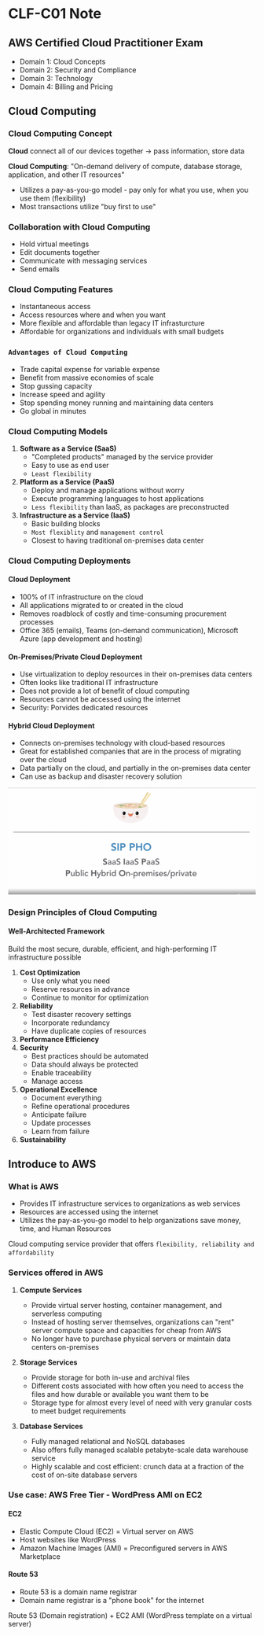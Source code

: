 # CLF-C01 Note

## AWS Certified Cloud Practitioner Exam

- Domain 1: Cloud Concepts
- Domain 2: Security and Compliance
- Domain 3: Technology
- Domain 4: Billing and Pricing

## Cloud Computing

### Cloud Computing Concept

**Cloud** connect all of our devices together -> pass information, store data

**Cloud Computing**: "On-demand delivery of compute, database storage, application, and other IT resources"

- Utilizes a pay-as-you-go model - pay only for what you use, when you use them (flexibility)
- Most transactions utilize "buy first to use"

### Collaboration with Cloud Computing

- Hold virtual meetings
- Edit documents together
- Communicate with messaging services
- Send emails

### Cloud Computing Features

- Instantaneous access
- Access resources where and when you want
- More flexible and affordable than legacy IT infrasturcture
- Affordable for organizations and individuals with small budgets

### `Advantages of Cloud Computing`

- Trade capital expense for variable expense
- Benefit from massive economies of scale
- Stop gussing capacity
- Increase speed and agility
- Stop spending money running and maintaining data centers
- Go global in minutes

### Cloud Computing Models

1. **Software as a Service (SaaS)**
   - "Completed products" managed by the service provider
   - Easy to use as end user
   - `Least flexibility`
2. **Platform as a Service (PaaS)**
   - Deploy and manage applications without worry
   - Execute programming languages to host applications
   - `Less flexibility` than IaaS, as packages are preconstructed
3. **Infrastructure as a Service (IaaS)**
   - Basic building blocks
   - `Most flexiblity` and `management control`
   - Closest to having traditional on-premises data center

### Cloud Computing Deployments

#### Cloud Deployment

- 100% of IT infrastructure on the cloud
- All applications migrated to or created in the cloud
- Removes roadblock of costly and time-consuming procurement processes
- Office 365 (emails), Teams (on-demand communication), Microsoft Azure (app development and hosting)

#### On-Premises/Private Cloud Deployment

- Use virtualization to deploy resources in their on-premises data centers
- Often looks like traditional IT infrastructure
- Does not provide a lot of benefit of cloud computing
- Resources cannot be accessed using the internet
- Security: Porvides dedicated resources

#### Hybrid Cloud Deployment

- Connects on-premises technology with cloud-based resources
- Great for established companies that are in the process of migrating over the cloud
- Data partially on the cloud, and partially in the on-premises data center
- Can use as backup and disaster recovery solution

![pic1](./pic_resource/pic1.jpg)

### Design Principles of Cloud Computing

#### Well-Architected Framework

Build the most secure, durable, efficient, and high-performing IT infrastructure possible

1. **Cost Optimization**
   - Use only what you need
   - Reserve resources in advance
   - Continue to monitor for optimization
2. **Reliability**
   - Test disaster recovery settings
   - Incorporate redundancy
   - Have duplicate copies of resources
3. **Performance Efficiency**
4. **Security**
   - Best practices should be automated
   - Data should always be protected
   - Enable traceability
   - Manage access
5. **Operational Excellence**
   - Document everything
   - Refine operational procedures
   - Anticipate failure
   - Update processes
   - Learn from failure
6. **Sustainability**

## Introduce to AWS

### What is AWS

- Provides IT infrastructure services to organizations as web services
- Resources are accessed using the internet
- Utilizes the pay-as-you-go model to help organizations save money, time, and Human Resources

Cloud computing service provider that offers `flexibility, reliability and affordability`

### Services offered in AWS

1. **Compute Services**
   - Provide virtual server hosting, container management, and serverless computing
   - Instead of hosting server themselves, organizations can "rent" server compute space and capacities for cheap from AWS
   - No longer have to purchase physical servers or maintain data centers on-premises
2. **Storage Services**
   - Provide storage for both in-use and archival files
   - Different costs associated with how often you need to access the files and how durable or available you want them to be
   - Storage type for almost every level of need with very granular costs to meet budget requirements

3. **Database Services**
   - Fully managed relational and NoSQL databases
   - Also offers fully managed scalable petabyte-scale data warehouse service
   - Highly scalable and cost efficient: crunch data at a fraction of the cost of on-site database servers

### Use case: AWS Free Tier - WordPress AMI on EC2

#### EC2

- Elastic Compute Cloud (EC2) = Virtual server on AWS
- Host websites like WordPress
- Amazon Machine Images (AMI) = Preconfigured servers in AWS Marketplace

#### Route 53

- Route 53 is a domain name registrar
- Domain name registrar is a "phone book" for the internet

Route 53 (Domain registration) + EC2 AMI (WordPress template on a virtual server)

